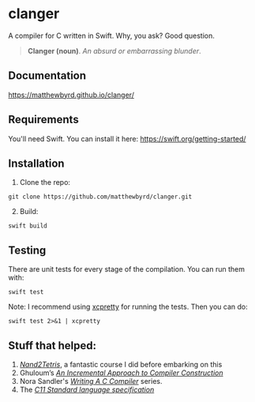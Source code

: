 # clanger
A compiler for C written in Swift. Why, you ask? Good question.

> **Clanger (noun)**. *An absurd or embarrassing blunder*.

## Documentation
https://matthewbyrd.github.io/clanger/

## Requirements
You'll need Swift. You can install it here: https://swift.org/getting-started/

## Installation
1. Clone the repo:
```
git clone https://github.com/matthewbyrd/clanger.git
```
2. Build:
```
swift build
```

## Testing
There are unit tests for every stage of the compilation. You can run them with:
```
swift test
```
Note: I recommend using [xcpretty](https://github.com/xcpretty/xcpretty) for running the tests. Then you can do:
```
swift test 2>&1 | xcpretty
```

## Stuff that helped:
1. [*Nand2Tetris*](https://www.nand2tetris.org), a fantastic course I did before embarking on this
2. Ghuloum’s [*An Incremental Approach to Compiler Construction*](http://scheme2006.cs.uchicago.edu/11-ghuloum.pdf)
3. Nora Sandler's [*Writing A C Compiler*](https://norasandler.com/2017/11/29/Write-a-Compiler.html) series.
4. The [*C11 Standard language specification*](http://www.open-std.org/jtc1/sc22/wg14/www/docs/n1570.pdf)
